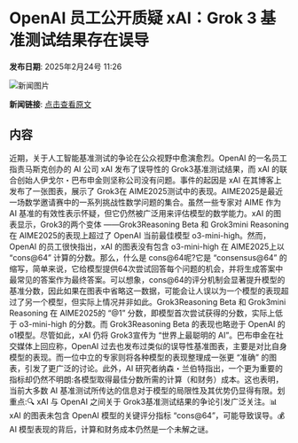 # OpenAI 员工公开质疑 xAI：Grok 3 基准测试结果存在误导

**发布日期**: 2025年2月24号 11:26

![新闻图片](https://pic.chinaz.com/picmap/thumb/202311060852081809_0.jpg)

**新闻链接**: [点击查看原文](https://www.aibase.com/zh/news/15647)

## 内容

近期，关于人工智能基准测试的争论在公众视野中愈演愈烈。OpenAI 的一名员工指责马斯克创办的 AI 公司 xAI 发布了误导性的 Grok3基准测试结果，而 xAI 的联合创始人伊戈尔・巴布申金则坚称公司没有问题。事件的起因是 xAI 在其博客上发布了一张图表，展示了 Grok3在 AIME2025测试中的表现。AIME2025是最近一场数学邀请赛中的一系列挑战性数学问题的集合。虽然一些专家对 AIME 作为 AI 基准的有效性表示怀疑，但它仍然被广泛用来评估模型的数学能力。xAI 的图表显示，Grok3的两个变体 ——Grok3Reasoning Beta 和 Grok3mini Reasoning 在 AIME2025的表现上超过了 OpenAI 当前最佳模型 o3-mini-high。然而，OpenAI 的员工很快指出，xAI 的图表没有包含 o3-mini-high 在 AIME2025上以 “cons@64” 计算的分数。那么，什么是 cons@64呢?它是 “consensus@64” 的缩写，简单来说，它给模型提供64次尝试回答每个问题的机会，并将生成答案中最常见的答案作为最终答案。可以想象，cons@64的评分机制会显著提升模型的基准分数，因此如果在图表中省略这一数据，可能会让人误以为一个模型的表现超过了另一个模型，但实际上情况并非如此。Grok3Reasoning Beta 和 Grok3mini Reasoning 在 AIME2025的 “@1” 分数，即模型首次尝试获得的分数，实际上低于 o3-mini-high 的分数。而 Grok3Reasoning Beta 的表现也略逊于 OpenAI 的 o1模型。尽管如此，xAI 仍将 Grok3宣传为 “世界上最聪明的 AI”。巴布申金在社交媒体上回应称，OpenAI 过去也发布过类似的误导性基准图表，主要是对比自身模型的表现。而一位中立的专家则将各种模型的表现整理成一张更 “准确” 的图表，引发了更广泛的讨论。此外，AI 研究者纳森・兰伯特指出，一个更为重要的指标却仍然不明朗:各模型取得最佳分数所需的计算（和财务）成本。这也表明，当前大多数 AI 基准测试所传达的信息对于模型的局限性及其优势仍显得有限。划重点:🔍 xAI 与 OpenAI 之间关于 Grok3基准测试结果的争论引发广泛关注。📊 xAI 的图表未包含 OpenAI 模型的关键评分指标 “cons@64”，可能导致误导。💰 AI 模型表现的背后，计算和财务成本仍然是一个未解之谜。
